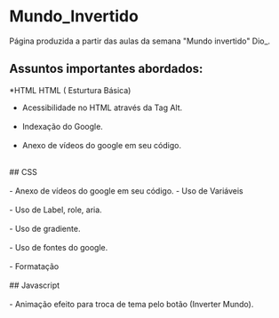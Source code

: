 # Mundo_Invertido

<p> Página produzida a partir das aulas da semana "Mundo invertido" Dio_. 
 <br/>
 
 ## Assuntos importantes abordados: 
  *HTML
  HTML ( Esturtura Básica) 
 - Acessibilidade no HTML através da Tag Alt.
 <br><br/>
 - Indexação do Google.
 <br><br/>
 - Anexo de vídeos do google em seu código.
 <br/> 
 ## CSS
 <br><br/>
 - Anexo de vídeos do google em seu código.
 - Uso de Variáveis
 <br><br/>
 - Uso de Label, role, aria.
 <br><br/>
 - Uso de gradiente.
 <br><br/>
 - Uso de fontes do google.
 <br><br/>
 - Formatação
 <br><br/>
  ## Javascript
 <br><br/>
 - Animação efeito para troca de tema pelo botão (Inverter Mundo). 
  
  
 
  
  

